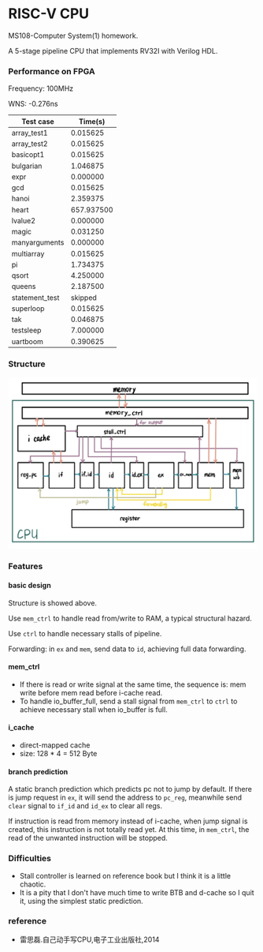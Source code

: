 # RISC-V CPU

MS108-Computer System(1) homework.

A 5-stage pipeline CPU that implements RV32I with Verilog HDL.

### Performance on FPGA

Frequency: 100MHz

WNS:  -0.276ns

| Test case      | Time(s)    |
| -------------- | ---------- |
| array_test1    | 0.015625   |
| array_test2    | 0.015625   |
| basicopt1      | 0.015625   |
| bulgarian      | 1.046875   |
| expr           | 0.000000   |
| gcd            | 0.015625   |
| hanoi          | 2.359375   |
| heart          | 657.937500 |
| lvalue2        | 0.000000   |
| magic          | 0.031250   |
| manyarguments  | 0.000000   |
| multiarray     | 0.015625   |
| pi             | 1.734375   |
| qsort          | 4.250000   |
| queens         | 2.187500   |
| statement_test | skipped    |
| superloop      | 0.015625   |
| tak            | 0.046875   |
| testsleep      | 7.000000   |
| uartboom       | 0.390625   |

### Structure

![](CPU.jpg)

### Features

#### basic design

Structure is showed above. 

Use `mem_ctrl` to handle read from/write to RAM, a typical structural hazard.

Use `ctrl` to handle necessary stalls of pipeline. 

Forwarding: in `ex` and `mem`, send data to `id`, achieving full data forwarding.

#### mem_ctrl

- If there is read or write signal at the same time, the sequence is: mem write before mem read before i-cache read.
- To handle io_buffer_full, send a stall signal from `mem_ctrl` to `ctrl` to achieve necessary stall when io_buffer is full.

#### i_cache

- direct-mapped cache
- size: 128 * 4 = 512 Byte

#### branch prediction

A static branch prediction which predicts pc not to jump by default. If there is jump request in `ex`, it will send the address to `pc_reg`, meanwhile send `clear` signal to `if_id` and `id_ex` to clear all regs. 

If instruction is read from memory instead of i-cache, when jump signal is created, this instruction is not totally read yet. At this time, in `mem_ctrl`, the read of the unwanted instruction will be stopped.

### Difficulties

- Stall controller is learned on reference book but I think it is a little chaotic.
- It is a pity that I don't have much time to write BTB and d-cache so I quit it, using the simplest static prediction.

### reference

+ 雷思磊.自己动手写CPU,电子工业出版社,2014